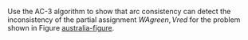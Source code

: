 

Use the AC-3 algorithm to show that arc consistency can detect the
inconsistency of the partial assignment
${{WA}}{green},V{red}$ for the problem
shown in Figure <a class="insideBookFigRef" target="_blank" href="https://aimacode.github.io/figures/australia-figure.png">australia-figure</a>.
